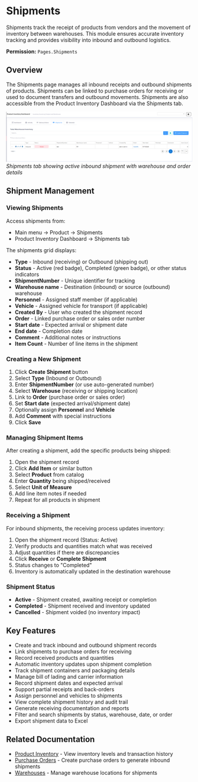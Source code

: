 # Shipments

Shipments track the receipt of products from vendors and the movement of inventory between warehouses. This module ensures accurate inventory tracking and provides visibility into inbound and outbound logistics.

**Permission:** `Pages.Shipments`

## Overview

The Shipments page manages all inbound receipts and outbound shipments of products. Shipments can be linked to purchase orders for receiving or used to document transfers and outbound movements. Shipments are also accessible from the Product Inventory Dashboard via the Shipments tab.

![Product Inventory Shipments Tab](../images/ProductInventory-Shipments-Tab.PNG)
*Shipments tab showing active inbound shipment with warehouse and order details*

## Shipment Management

### Viewing Shipments

Access shipments from:
* Main menu → Product → Shipments
* Product Inventory Dashboard → Shipments tab

The shipments grid displays:

* **Type** - Inbound (receiving) or Outbound (shipping out)
* **Status** - Active (red badge), Completed (green badge), or other status indicators
* **ShipmentNumber** - Unique identifier for tracking
* **Warehouse name** - Destination (inbound) or source (outbound) warehouse
* **Personnel** - Assigned staff member (if applicable)
* **Vehicle** - Assigned vehicle for transport (if applicable)
* **Created By** - User who created the shipment record
* **Order** - Linked purchase order or sales order number
* **Start date** - Expected arrival or shipment date
* **End date** - Completion date
* **Comment** - Additional notes or instructions
* **Item Count** - Number of line items in the shipment

### Creating a New Shipment

1. Click **Create Shipment** button
2. Select **Type** (Inbound or Outbound)
3. Enter **ShipmentNumber** (or use auto-generated number)
4. Select **Warehouse** (receiving or shipping location)
5. Link to **Order** (purchase order or sales order)
6. Set **Start date** (expected arrival/shipment date)
7. Optionally assign **Personnel** and **Vehicle**
8. Add **Comment** with special instructions
9. Click **Save**

### Managing Shipment Items

After creating a shipment, add the specific products being shipped:

1. Open the shipment record
2. Click **Add Item** or similar button
3. Select **Product** from catalog
4. Enter **Quantity** being shipped/received
5. Select **Unit of Measure**
6. Add line item notes if needed
7. Repeat for all products in shipment

### Receiving a Shipment

For inbound shipments, the receiving process updates inventory:

1. Open the shipment record (Status: Active)
2. Verify products and quantities match what was received
3. Adjust quantities if there are discrepancies
4. Click **Receive** or **Complete Shipment**
5. Status changes to "Completed"
6. Inventory is automatically updated in the destination warehouse

### Shipment Status

* **Active** - Shipment created, awaiting receipt or completion
* **Completed** - Shipment received and inventory updated
* **Cancelled** - Shipment voided (no inventory impact)

## Key Features

* Create and track inbound and outbound shipment records
* Link shipments to purchase orders for receiving
* Record received products and quantities
* Automatic inventory updates upon shipment completion
* Track shipment containers and packaging details
* Manage bill of lading and carrier information
* Record shipment dates and expected arrival
* Support partial receipts and back-orders
* Assign personnel and vehicles to shipments
* View complete shipment history and audit trail
* Generate receiving documentation and reports
* Filter and search shipments by status, warehouse, date, or order
* Export shipment data to Excel

## Related Documentation

* [Product Inventory](ProductInventory.md) - View inventory levels and transaction history
* [Purchase Orders](PurchaseOrders.md) - Create purchase orders to generate inbound shipments
* [Warehouses](Warehouses.md) - Manage warehouse locations for shipments

